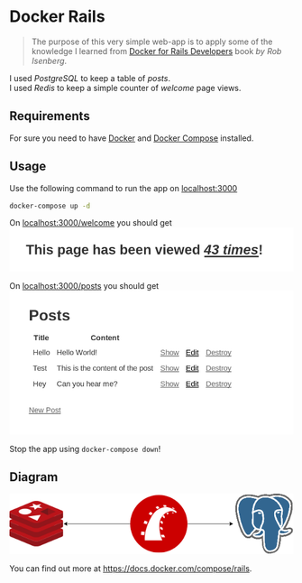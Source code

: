 # Docker Rails

> The purpose of this very simple web-app is to apply some of the knowledge I learned from [Docker for Rails Developers](https://pragprog.com/book/ridocker/docker-for-rails-developers) book _by Rob Isenberg_.

I used _PostgreSQL_ to keep a table of _posts_.  
I used _Redis_ to keep a simple counter of _welcome_ page views.

## Requirements

For sure you need to have [Docker](https://docker.io) and [Docker Compose](https://docs.docker.com/compose/install/) installed.

## Usage

Use the following command to run the app on [localhost:3000](localhost:3000)

```sh
docker-compose up -d
```

On [localhost:3000/welcome](localhost:3000/welcome) you should get  
![welcome pic](screenshots/welcome.png)

On [localhost:3000/posts](localhost:3000/posts) you should get  
![welcome pic](screenshots/posts.png)

Stop the app using `docker-compose down`!

## Diagram

![diagram](screenshots/diagram.png)

You can find out more at <https://docs.docker.com/compose/rails>.
